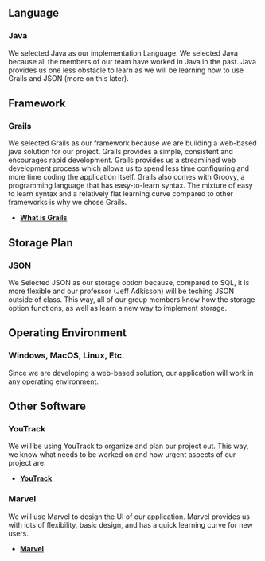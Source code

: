 ## Language
### Java
We selected Java as our implementation Language. We selected Java because all the members of our team have worked in Java in the past.
Java provides us one less obstacle to learn as we will be learning how to use Grails and JSON (more on this later). 

## Framework
### Grails
We selected Grails as our framework because we are building a web-based java solution for our project. Grails provides a simple, consistent 
and encourages rapid development. Grails provides us a streamlined web development process which allows us to spend less time configuring 
and more time coding the application itself. Grails also comes with Groovy, a programming language that has easy-to-learn syntax. The mixture 
of easy to learn syntax and a relatively flat learning curve compared to other frameworks is why we chose Grails. 
* __[What is Grails](https://www.trio.dev/blog/what-is-grails)__

## Storage Plan
### JSON
We Selected JSON as our storage option because, compared to SQL, it is more flexible and our professor (Jeff Adkisson) will be teching JSON 
outside of class. This way, all of our group members know how the storage option functions, as well as learn a new way to implement storage. 

## Operating Environment
### Windows, MacOS, Linux, Etc. 
Since we are developing a web-based solution, our application will work in any operating environment. 

## Other Software
### YouTrack
We will be using YouTrack to organize and plan our project out. This way, we know what needs to be worked on and how urgent aspects of our project are. 
* __[YouTrack](https://adkisson-swe-f23.youtrack.cloud/gantt-charts/174-13)__
### Marvel
We will use Marvel to design the UI of our application. Marvel provides us with lots of flexibility, basic design, and has a quick learning curve for new users. 
* __[Marvel](https://www.trustradius.com/products/marvel/reviews?qs=pros-and-cons)__
